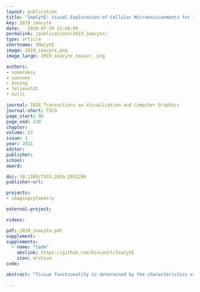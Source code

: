 ```yaml
---
layout: publication
title: "ImaCytE: Visual Exploration of Cellular Microenvironments for Imaging Mass Cytometry Data"
key: 2019_imacyte
date:   2020-07-29 12:00:00
permalink: /publications/2019_imacyte/
type: article
shortname: IMaCytE
image: 2019_imacyte.png
image_large: 2019_imacyte_teaser_.png

authors:
- somarakis
- vanunen
- koning
- lelieveldt
- hollt

journal: IEEE Transactions on Visualization and Computer Graphics
journal-short: TVCG
page_start: 98
page_end: 110
chapter:
volume: 27
issue: 1
year: 2021
editor:
publisher:
school:
award:

doi: 10.1109/TVCG.2019.2931299
publisher-url:

projects:
- imagingcytometry

external-project:

videos:

pdf: 2019_imacyte.pdf
supplement:
supplements:
  - name: "Code"
    abslink: https://github.com/biovault/ImaCytE
    icon: archive
code: 

abstract: "Tissue functionality is determined by the characteristics of tissue-resident cells and their interactions within their microenvironment. Imaging Mass Cytometry offers the opportunity to distinguish cell types with high precision and link them to their spatial location in intact tissues at sub-cellular resolution. This technology produces large amounts of spatially-resolved high-dimensional data, which constitutes a serious challenge for the data analysis. We present an interactive visual analysis workflow for the end-to-end analysis of Imaging Mass Cytometry data that was developed in close collaboration with domain expert partners. We implemented the presented workflow in an interactive visual analysis tool; ImaCytE. Our workflow is designed to allow the user to discriminate cell types according to their protein expression profiles and analyze their cellular microenvironments, aiding in the formulation or verification of hypotheses on tissue architecture and function. Finally, we show the effectiveness of our workflow and ImaCytE through a case study performed by a collaborating specialist."

---
```

